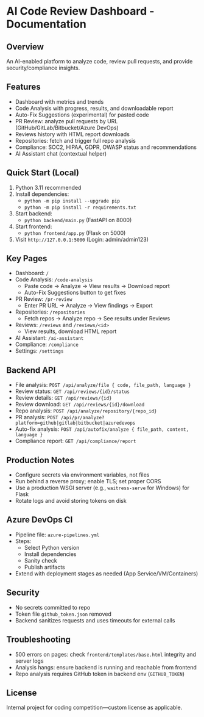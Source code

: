 # AI Code Review Dashboard - Documentation

## Overview
An AI-enabled platform to analyze code, review pull requests, and provide security/compliance insights.

## Features
- Dashboard with metrics and trends
- Code Analysis with progress, results, and downloadable report
- Auto-Fix Suggestions (experimental) for pasted code
- PR Review: analyze pull requests by URL (GitHub/GitLab/Bitbucket/Azure DevOps)
- Reviews history with HTML report downloads
- Repositories: fetch and trigger full repo analysis
- Compliance: SOC2, HIPAA, GDPR, OWASP status and recommendations
- AI Assistant chat (contextual helper)

## Quick Start (Local)
1. Python 3.11 recommended
2. Install dependencies:
   - `python -m pip install --upgrade pip`
   - `python -m pip install -r requirements.txt`
3. Start backend:
   - `python backend/main.py` (FastAPI on 8000)
4. Start frontend:
   - `python frontend/app.py` (Flask on 5000)
5. Visit `http://127.0.0.1:5000` (Login: admin/admin123)

## Key Pages
- Dashboard: `/`
- Code Analysis: `/code-analysis`
  - Paste code → Analyze → View results → Download report
  - Auto-Fix Suggestions button to get fixes
- PR Review: `/pr-review`
  - Enter PR URL → Analyze → View findings → Export
- Repositories: `/repositories`
  - Fetch repos → Analyze repo → See results under Reviews
- Reviews: `/reviews` and `/reviews/<id>`
  - View results, download HTML report
- AI Assistant: `/ai-assistant`
- Compliance: `/compliance`
- Settings: `/settings`

## Backend API
- File analysis: `POST /api/analyze/file { code, file_path, language }`
- Review status: `GET /api/reviews/{id}/status`
- Review details: `GET /api/reviews/{id}`
- Review download: `GET /api/reviews/{id}/download`
- Repo analysis: `POST /api/analyze/repository/{repo_id}`
- PR analysis: `POST /api/pr/analyze?platform=github|gitlab|bitbucket|azuredevops`
- Auto-fix analysis: `POST /api/autofix/analyze { file_path, content, language }`
- Compliance report: `GET /api/compliance/report`

## Production Notes
- Configure secrets via environment variables, not files
- Run behind a reverse proxy; enable TLS; set proper CORS
- Use a production WSGI server (e.g., `waitress-serve` for Windows) for Flask
- Rotate logs and avoid storing tokens on disk

## Azure DevOps CI
- Pipeline file: `azure-pipelines.yml`
- Steps:
  - Select Python version
  - Install dependencies
  - Sanity check
  - Publish artifacts
- Extend with deployment stages as needed (App Service/VM/Containers)

## Security
- No secrets committed to repo
- Token file `github_token.json` removed
- Backend sanitizes requests and uses timeouts for external calls

## Troubleshooting
- 500 errors on pages: check `frontend/templates/base.html` integrity and server logs
- Analysis hangs: ensure backend is running and reachable from frontend
- Repo analysis requires GitHub token in backend env (`GITHUB_TOKEN`)

## License
Internal project for coding competition—custom license as applicable. 